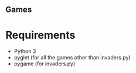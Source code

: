 ## Games

# Requirements

* Python 3
* pyglet (for all the games other than invaders.py)
* pygame (for invaders.py)
